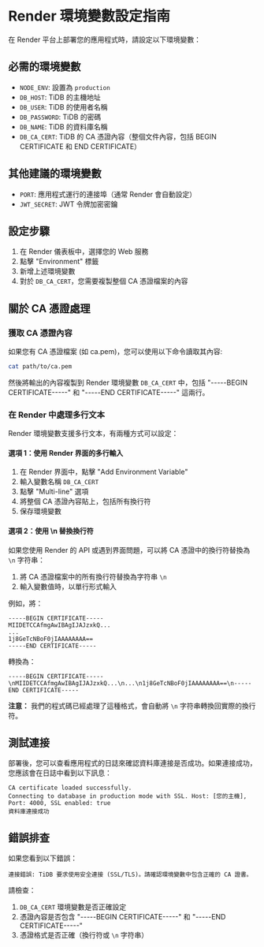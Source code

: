 # Render 環境變數設定指南

在 Render 平台上部署您的應用程式時，請設定以下環境變數：

## 必需的環境變數

- `NODE_ENV`: 設置為 `production`
- `DB_HOST`: TiDB 的主機地址
- `DB_USER`: TiDB 的使用者名稱
- `DB_PASSWORD`: TiDB 的密碼
- `DB_NAME`: TiDB 的資料庫名稱
- `DB_CA_CERT`: TiDB 的 CA 憑證內容（整個文件內容，包括 BEGIN CERTIFICATE 和 END CERTIFICATE）

## 其他建議的環境變數

- `PORT`: 應用程式運行的連接埠（通常 Render 會自動設定）
- `JWT_SECRET`: JWT 令牌加密密鑰

## 設定步驟

1. 在 Render 儀表板中，選擇您的 Web 服務
2. 點擊 "Environment" 標籤
3. 新增上述環境變數
4. 對於 `DB_CA_CERT`，您需要複製整個 CA 憑證檔案的內容

## 關於 CA 憑證處理

### 獲取 CA 憑證內容

如果您有 CA 憑證檔案 (如 ca.pem)，您可以使用以下命令讀取其內容:

```bash
cat path/to/ca.pem
```

然後將輸出的內容複製到 Render 環境變數 `DB_CA_CERT` 中，包括 "-----BEGIN CERTIFICATE-----" 和 "-----END CERTIFICATE-----" 這兩行。

### 在 Render 中處理多行文本

Render 環境變數支援多行文本，有兩種方式可以設定：

#### 選項 1：使用 Render 界面的多行輸入

1. 在 Render 界面中，點擊 "Add Environment Variable"
2. 輸入變數名稱 `DB_CA_CERT`
3. 點擊 "Multi-line" 選項
4. 將整個 CA 憑證內容貼上，包括所有換行符
5. 保存環境變數

#### 選項 2：使用 \n 替換換行符

如果您使用 Render 的 API 或遇到界面問題，可以將 CA 憑證中的換行符替換為 `\n` 字符串：

1. 將 CA 憑證檔案中的所有換行符替換為字符串 `\n`
2. 輸入變數值時，以單行形式輸入

例如，將：
```
-----BEGIN CERTIFICATE-----
MIIDETCCAfmgAwIBAgIJAJzxkQ...
...
1j8GeTcNBoF0jIAAAAAAAA==
-----END CERTIFICATE-----
```

轉換為：
```
-----BEGIN CERTIFICATE-----\nMIIDETCCAfmgAwIBAgIJAJzxkQ...\n...\n1j8GeTcNBoF0jIAAAAAAAA==\n-----END CERTIFICATE-----
```

**注意：** 我們的程式碼已經處理了這種格式，會自動將 `\n` 字符串轉換回實際的換行符。

## 測試連接

部署後，您可以查看應用程式的日誌來確認資料庫連接是否成功。如果連接成功，您應該會在日誌中看到以下訊息：

```
CA certificate loaded successfully.
Connecting to database in production mode with SSL. Host: [您的主機], Port: 4000, SSL enabled: true
資料庫連接成功
```

## 錯誤排查

如果您看到以下錯誤：
```
連接錯誤: TiDB 要求使用安全連接 (SSL/TLS)。請確認環境變數中包含正確的 CA 證書。
```

請檢查：
1. `DB_CA_CERT` 環境變數是否正確設定
2. 憑證內容是否包含 "-----BEGIN CERTIFICATE-----" 和 "-----END CERTIFICATE-----"
3. 憑證格式是否正確（換行符或 `\n` 字符串） 